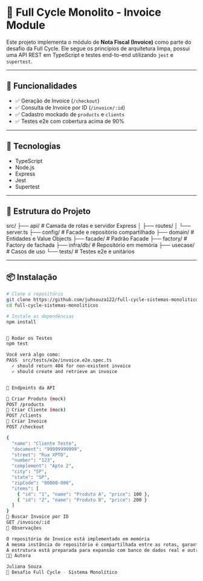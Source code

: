 # 🧾 Full Cycle Monolito - Invoice Module

Este projeto implementa o módulo de **Nota Fiscal (Invoice)** como parte do desafio da Full Cycle. Ele segue os princípios de arquitetura limpa, possui uma API REST em TypeScript e testes end-to-end utilizando `jest` e `supertest`.

---

## 🧱 Funcionalidades

- ✅ Geração de Invoice (`/checkout`)
- ✅ Consulta de Invoice por ID (`/invoice/:id`)
- ✅ Cadastro mockado de `products` e `clients`
- ✅ Testes e2e com cobertura acima de 90%

---

## 🚀 Tecnologias

- TypeScript
- Node.js
- Express
- Jest
- Supertest

---

## 📂 Estrutura do Projeto

src/
├── api/ # Camada de rotas e servidor Express
│ ├── routes/
│ └── server.ts
├── config/ # Facade e repositório compartilhado
├── domain/ # Entidades e Value Objects
├── facade/ # Padrão Facade
├── factory/ # Factory de fachada
├── infra/db/ # Repositório em memória
├── usecase/ # Casos de uso
└── tests/ # Testes e2e e unitários


---

## 📦 Instalação

```bash
# Clone o repositório
git clone https://github.com/juhsouza122/full-cycle-sistemas-monoliticos.git
cd full-cycle-sistemas-monoliticos

# Instale as dependências
npm install


🧪 Rodar os Testes
npm test

Você verá algo como:
PASS  src/tests/e2e/invoice.e2e.spec.ts
  ✓ should return 404 for non-existent invoice
  ✓ should create and retrieve an invoice


🔗 Endpoints da API

🔹 Criar Produto (mock)
POST /products
🔹 Criar Cliente (mock)
POST /clients
🔹 Criar Invoice
POST /checkout

{
  "name": "Cliente Teste",
  "document": "99999999999",
  "street": "Rua XPTO",
  "number": "123",
  "complement": "Apto 2",
  "city": "SP",
  "state": "SP",
  "zipCode": "00000-000",
  "items": [
    { "id": "1", "name": "Produto A", "price": 100 },
    { "id": "2", "name": "Produto B", "price": 200 }
  ]
}
🔹 Buscar Invoice por ID
GET /invoice/:id
🧠 Observações

O repositório de Invoice está implementado em memória
A mesma instância do repositório é compartilhada entre as rotas, garantindo consistência
A estrutura está preparada para expansão com banco de dados real e outros módulos do monolito
👩‍💻 Autora

Juliana Souza
🚀 Desafio Full Cycle - Sistema Monolítico